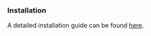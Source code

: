 ### Installation

A detailed installation guide can be found [here](http://wercker.com/cli/install).
